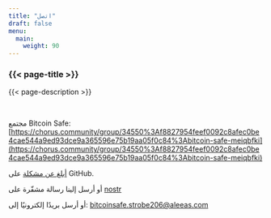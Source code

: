 ```yaml
---
title: "اتصل"
draft: false
menu:
  main:
    weight: 90
---
```


### {{< page-title >}} 
{{< page-description >}} 

<br>


مجتمع Bitcoin Safe: [https://chorus.community/group/34550%3Af8827954feef0092c8afec0be4cae544a9ed93dce9a365596e75b19aa05f0c84%3Abitcoin-safe-meiqbfki](https://chorus.community/group/34550%3Af8827954feef0092c8afec0be4cae544a9ed93dce9a365596e75b19aa05f0c84%3Abitcoin-safe-meiqbfki)

[أبلغ عن مشكلة](https://github.com/andreasgriffin/bitcoin-safe) على GitHub.

أو أرسل إلينا رسالة مشفّرة على [nostr](https://nostr.com/npub1g9uhysae68vhvwwqel8v9enr9mg43rn4tpurs6a9g4jsrw6nl7lsplhs9v) 

أو أرسل بريدًا إلكترونيًا إلى: bitcoinsafe.strobe206@aleeas.com